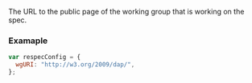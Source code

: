 The URL to the public page of the working group that is working on the spec. 

### Examaple 
```js
var respecConfig = {
  wgURI: "http://w3.org/2009/dap/",
};
```